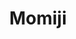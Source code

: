 ---
layout: place
title: "Momiji"
permalink: /district-of-columbia/washington/momiji.html
stateAbbr: DC
stateName: District of Columbia
cityName: Washington
place_id: ChIJeyECzY23t4kRd6wE5kbVDzo
photos:
  - >-
    AUy1YQ3rq49cVYsx-qtz4yP9DLGVitgeHy9mXjk17KlW-7J0KZBB_YGlbU9r-Au5QjlS_i5_pDmClhqVNbmPfvHOpW4Dv2XqXBlla9K-AY63zAHmJLQoJbabJQDSQ6WcP3T5HwemN2zjyrmHIFdooxzmaaCgGmYWwCcGvYSUiKhhAsFj01pmxv3HfJvQox_P7ulnswCDYaluuH58AJjh4yKPlWusIsqGRNHT1iarLZfH1krTD_RQclpICHVnYk4AYJ2WqJcTLmL71tjebBs27g5vmd2CwQ29j55iKUuqPXjN_XFfqqC6U5vinH4iI7GOmPyxmz-rhxxg4WL1F8XQ1_KO6gYcXZFkyW-jjLiIHxOZgbUdQKJ7Gw3SCR3x9LQm7G65LfBOvWldJ4iAMm2SBKKKqXpxARHwD0sG2dOsgwLnrw5Z3Ntc
  - >-
    AUy1YQ3LGVX7y9fKtePInZwUEUrVJVBnIWdJzIP3Ti6PNB24IpvGrOtxZ5pnAnAbSa-u2ojtNQVfIPMLOLf5Fx-a0lCdACQVrZFqKfhYFHUVidHedADigu_o1oNHZLJuCxylmyvfzCOo3YdqiP2PNYIV3TuXxvY2VkIlBPrK6Jf1xMNG4hj5_ciKqZLfKq_lRnoirJ1uwaVvhMRXaqbrNC7MljMULDrFXCafAGj-sjESklabMaMZsYNbsVnuVnkVn23KQncb3QjhzuPXXfjssm9EnRM9pdNm0CsJmQ7qm1cCKPzt2I07qaToS1sKO8B0oY0OGviNb6CXizINAINd5vgZXdCVfm4DXTeXDZQOrF_5NJ5XUGxW2Dewa9IhHiWUUWJigRZJ-pOZBSgo3trCh9miLZZkIIO5XP-z2pqpr7i9T5CJbID_
  - >-
    AUy1YQ1nD0jxZUFEAP-W-Adh6dfUToqiw8Lg66S-d9JajDgOrOXUKceGxxF6lKB0tQ0jj24IBgs0hgKc2Gz6Ya-xwYaFsz23BcljcUSBKB8sMY2ZHsyjYY9QPA6ELg3Z8VaTG-_7XAEdyfgph9ALrepn-A_Yedsw4cdJgxHUzFgKVKmHr8StlgiD9JlHHqQ6EkdzmHnd1ZnL6mvCVB9mX8UyLNIw3B7PR31sBSzDhalJmm9v1W0hBYcHAsnGcMv0TO9ZPBA_072PGictxHTRMghQIgnZUpBZAUdNA4x4C_fjMqgDJjGrfUV6nq3gHi3Qf8JbrctxLjJpvCOp9yeQtWxds7_vBUmAEjEh_heOcPu7cbGLIaJfPsGZpcrPNFCCELRmCaSCc6QlBAm2j7mrpo9NAyEQ-W7He1OxEK9C7EbsavcnHA
  - >-
    AUy1YQ1WipJ7Ex1DnDdlgHr_uejcwsNclD5ZnDI10xL0XlGJeryzn8A9MAKbtdt-EbUPo1An0T4K1jNvlvo0Hn_ahKmpZ2ExQ_I9KbktF3ivzavCGWAB9SuF9yn2NwstRJLdEb5NmfNvB-wSQRIVKAcxerCKh_q5BcKdn4I_L9saKI2zIFnfuoYofMS0Bk8fwcJEngSxsDvqVZyr8WtFM-TDSSw9jFrcG4cWUvxZz7E-hZG9e_uaL9STxOs8MrZWiTk_pdPOT6eEqy9HykIRTRlN0hdDspu2hjRXB2HXASBToTWSB5qBDFi3-S3b__CQN-VEbG0Ugyxfm_3CSJmOtn-h1jeZCVy_ubFQEK-z1zR_PwsWx8LSeAMCjNOk6hzBOZAmeHnwXWG_UBK8ozeqByNnYC-sNISaZJzht15ftOSMjYU
  - >-
    AUy1YQ1f2yWKPumnJspVqyHbmRzke2irkE6Gqd0flkVIaUhqT56e0hxiXIhwc_aVFQekePXTJmsdp-CC213aiSHBvXFtQC6NJN0M8BOvErgeS6IZj8Xv0DKkOwLkadUzd_Bu7GnwFOqIod1jkBaldt-T7n9Vcwe7g1k13VffOwcEYlu6odOc4YV1WsyyzseqjMPN1AhL3MfyLiUnSEqaiFYOZGDYQzbySOjOl2UFooH7tXIEibhQTm2vF68I2__fH1126WWEm53aAtx9fnfNkR3OVR0EgPiVSgQDGFXfcwiycrH3jAmyH_NyAsgLouXtJ3keBYBNzHpIx7nosvsSKRxJnLtko_80oCX_1V5OnSLEmsTAHlGG4bm4Fspx01jQ7R9OyBDqAZQnQIcRvruY7de1aY119HcxKR8wC0X-hdZuIGd7tgv_
  - >-
    AUy1YQ238YDl8e_JPHAC_H7mQcCwWy9ebhs2jAxDtMLvUcpRF0Qc3KwmqBl8WXXGv3xPyEb9jExvdLI68zhkHgIOwlWr3-ZuXCL5Dn9mH0tmyAbSSnWFWiB-1uP4QPl8mrl8XG4j2vGFeH8FIN7po-_f94Dcq3qjmxw1EkEZT9DyE3CGoN6PRpHIMxEykdq4sZhYa7QQLcwUPbSg6RRbOrY9uoXogLszg_9M-B2DmnQgfLKhnSFHuYuHsJ5SlqvMl6XvY4Ls7ybJKvu4TGNUpgSDAq8eyhhQcRU5mGfe6KO8oTLqEcoOHYPTL4Etx_Gr1dGI-6fArUnqUxQliKmIcgSq-HVjN4z_8Ly95upjXFUZi4BN9F0jvaVHQgg7oN17AeWbryzSTOZoz-d9R2Ae_ZXY2amzaD-bif9X2gXN135wEvIs0A
  - >-
    AUy1YQ13Tp4j9z_Sqq1aH5esN4fQCAhDi_d-_qVfNQUVUhONcPm0ETN7kJ-nLIrg4mCBrC2jhL8UdRD6ILWOK2gIgLcmoU7g0LIjIiHiA5kS3OCi1bAEDP_2rto7lettZlymWq_EI__xnGv2I8npe3JsjYRvbTH5-QqA4RI0K31pKcsUFES8Wgjs6YqIvdyDF79URxEdWU2D7ZL-O0cHGqX4hrny0aZof8sWB04LxPd8Y9IojcbOPFfVFFthmYOu2lco0c9aS2lnThVsI2SkbUW4yJg8RusTemQQD1oyQPGbP2rr-EKw2wNjPC0upX_kEkg2cqhRj081dI_bBnOQ2__D3SYfD7DbzZlJTICLzlZSqmhUP8yLnX16iw_kZwNwS0ZCkMKSnuQqhlw2nRRz-SF0Y0Ky2Dmyju2TUb7iQcZa5qhW1zLE
  - >-
    AUy1YQ3tAWd6kV1ZiAIzG-MkHhyx17tdf8nCb05OhITW_SMPDY7U93sShbonAxGn_DmQWr-9warI967qhX849fpz1DF0cjh_IZ6l6lvzEkaJezDLtWhLNXL151kFtkKF9PA5k3JMnwdDyyI74D7TqpbTDahiZPfp9sicb4G6y-Nq34L9C8E-1ZY5mDjO_bDO_LRgztZa6pjkLjMGixXHujTkjNPL1yWgwjzTc1CY7191CmuVnmBxCdo16l8p2izf28aY_GDPnhek1EOi7Nc7g_WoTh_EohfNOUBge6AXNmft4MMBG6-huIE4wUyWZ0cvV7oSKx1CrlY5hCsb7nCOdBDE9dMdAI_G3FoExwA04Mv14DbvK4q-qkCHdqbGjKcRfVPVGKGvspf8xDTuyiQGbPM9W0zcz7w-bphfadJQeemRUEXfZw
  - >-
    AUy1YQ3MnKPxW3mdB-KtnD-k9tGQc0v4tMR3VbyzOkNf4d0LHzTEgwVjg8pDli9Ht_n6d8DDH1-cY9OiSAjWmxmzppB9-0rWghAYNZKRYUBS1h2fqYyIX7Xoy7w2kZhm1ax7E4KX6SmtwE8MZ6f3JktCrVmgOIvkOHn93HwmX_CtIrd42fdnuPV8C_C4iMHhPXWh6-sunXD57VhMdL_Wmbknt7uB4GqgMF5y6ub1PzcARUqFWdKgm9uMRGRmvyVO1Fc4pbDbJ_5F_0rmIUoZl00FPll1WWfmY2_K4tTWl8ifVB-IIuVzfbdqdPTuAdnfwBIeamv9uj6BvXpyyHY8Z92U28SBQVujJ1tJ46UoSthSk9U1unjmGMXJc6tLrUFglrroicT8Qt5OJ_wNgZbs8_Ha045fXuGoLTalTzrdtZw0O_SHSA
  - >-
    AUy1YQ09o3qZGTUkFoclcJNYER7QmBm5_nhfW2zCFiid8OBd74GKb4NXYVHKyt6huTSREe5i0txRwCIPvbrBLQGJxEWRGyA-Wcxe9TMGH3L5PIaIA3pSkfXCvcn9gj8HKTXPv42EzE3cix0Ia2UBgkuMMLd1AiMs41dQdE5lF33MHg2iEq-I-3dg52-hP5PhTuXdycEXaocDKMPLrml1YuCL7dpwgVSu4WpgQfH6m5duPJN7OoknR2UnOGHUL0_lBtceMgH608sBaGimrBozFCBfgrkzmisWHfD70OOOgR2XMRWguw6m-67si9-nVi5m7nOlIGSkXLSlCFX2nNhYhClXnYxMUMBMoQRmXQgWcgsahcax4D1TnL3mDAbkJbOgiSXw5DcROhqhh75lJhhDdwyWV7trq6ZEaugr7UmNN59Z-74Vyg
address: 505 H St NW, Washington, DC 20001, USA
street: 505 H St NW
city: Washington
state: DC
zip: '20001'
country: USA
neighborhood: Northwest Washington
latitude: '38.900008'
longitude: '-77.019125'
accessibility_options:
  wheelchairAccessibleParking: false
  wheelchairAccessibleEntrance: false
  wheelchairAccessibleSeating: false
business_status: OPERATIONAL
name: Momiji
google_maps_links:
  directionsUri: >-
    https://www.google.com/maps/dir//''/data=!4m7!4m6!1m1!4e2!1m2!1m1!1s0x89b7b78dcd02217b:0x3a0fd546e604ac77!3e0
  placeUri: https://maps.google.com/?cid=4183797079333973111
  writeAReviewUri: >-
    https://www.google.com/maps/place//data=!4m3!3m2!1s0x89b7b78dcd02217b:0x3a0fd546e604ac77!12e1
  reviewsUri: >-
    https://www.google.com/maps/place//data=!4m4!3m3!1s0x89b7b78dcd02217b:0x3a0fd546e604ac77!9m1!1b1
  photosUri: >-
    https://www.google.com/maps/place//data=!4m3!3m2!1s0x89b7b78dcd02217b:0x3a0fd546e604ac77!10e5
primary_type: Japanese Restaurant
opening_hours:
  regular: null
  current: null
secondary_opening_hours:
  regular:
    weekdayDescriptions: null
    type: null
  current:
    weekdayDescriptions: null
    type: null
phone: (202) 408-8110
price_level: PRICE_LEVEL_MODERATE
price_range: $20 &mdash; 30
rating: '4.3'
rating_count: 1083
website: http://www.momijidc.com/
description: >-
  2-level spot with deck turning out hibachi dishes & creatively named rolls,
  plus handmade cocktails.
reviews:
  - ChdDSUhNMG9nS0VJQ0FnTUNRck5QdHZBRRAB
  - ChZDSUhNMG9nS0VJQ0FnTURnNHE2RldBEAE
  - ChdDSUhNMG9nS0VJQ0FnSUNQeExtdnp3RRAB
  - ChdDSUhNMG9nS0VJQ0FnSURSLXZ6RmxBRRAB
  - ChdDSUhNMG9nS0VJQ0FnSUMweWJxanh3RRAB
parking_options: []
payment_options:
  - ACCEPTS_CREDIT_CARDS
  - ACCEPTS_DEBIT_CARDS
  - ACCEPTS_NFC
allow_dogs: null
curbside_pickup: null
delivery: true
dine_in: true
good_for_children: null
good_for_groups: true
good_for_sports: false
live_music: false
menu_for_children: false
outdoor_seating: false
reservable: null
restroom: true
serves_beer: true
serves_breakfast: false
serves_brunch: false
serves_cocktails: true
serves_coffee: null
serves_dinner: true
serves_dessert: false
serves_lunch: true
serves_vegetarian_food: true
serves_wine: true
takeout: true
slug: Momiji-28609624

---